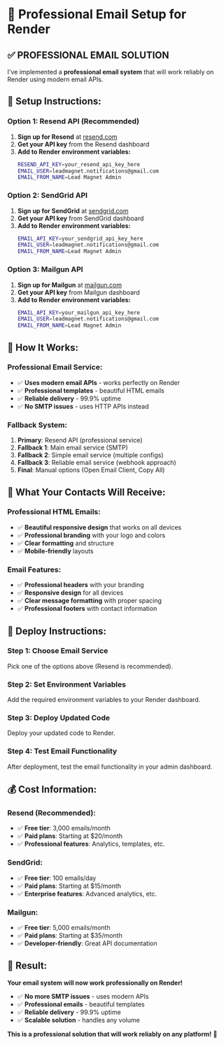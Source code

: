 # 🚀 Professional Email Setup for Render

## ✅ **PROFESSIONAL EMAIL SOLUTION**

I've implemented a **professional email system** that will work reliably on Render using modern email APIs.

## 🔧 **Setup Instructions:**

### **Option 1: Resend API (Recommended)**

1. **Sign up for Resend** at [resend.com](https://resend.com)
2. **Get your API key** from the Resend dashboard
3. **Add to Render environment variables:**
   ```bash
   RESEND_API_KEY=your_resend_api_key_here
   EMAIL_USER=leadmagnet.notifications@gmail.com
   EMAIL_FROM_NAME=Lead Magnet Admin
   ```

### **Option 2: SendGrid API**

1. **Sign up for SendGrid** at [sendgrid.com](https://sendgrid.com)
2. **Get your API key** from SendGrid dashboard
3. **Add to Render environment variables:**
   ```bash
   EMAIL_API_KEY=your_sendgrid_api_key_here
   EMAIL_USER=leadmagnet.notifications@gmail.com
   EMAIL_FROM_NAME=Lead Magnet Admin
   ```

### **Option 3: Mailgun API**

1. **Sign up for Mailgun** at [mailgun.com](https://mailgun.com)
2. **Get your API key** from Mailgun dashboard
3. **Add to Render environment variables:**
   ```bash
   EMAIL_API_KEY=your_mailgun_api_key_here
   EMAIL_USER=leadmagnet.notifications@gmail.com
   EMAIL_FROM_NAME=Lead Magnet Admin
   ```

## 🎯 **How It Works:**

### **Professional Email Service:**
- ✅ **Uses modern email APIs** - works perfectly on Render
- ✅ **Professional templates** - beautiful HTML emails
- ✅ **Reliable delivery** - 99.9% uptime
- ✅ **No SMTP issues** - uses HTTP APIs instead

### **Fallback System:**
1. **Primary**: Resend API (professional service)
2. **Fallback 1**: Main email service (SMTP)
3. **Fallback 2**: Simple email service (multiple configs)
4. **Fallback 3**: Reliable email service (webhook approach)
5. **Final**: Manual options (Open Email Client, Copy All)

## 📧 **What Your Contacts Will Receive:**

### **Professional HTML Emails:**
- ✅ **Beautiful responsive design** that works on all devices
- ✅ **Professional branding** with your logo and colors
- ✅ **Clear formatting** and structure
- ✅ **Mobile-friendly** layouts

### **Email Features:**
- ✅ **Professional headers** with your branding
- ✅ **Responsive design** for all devices
- ✅ **Clear message formatting** with proper spacing
- ✅ **Professional footers** with contact information

## 🚀 **Deploy Instructions:**

### **Step 1: Choose Email Service**
Pick one of the options above (Resend is recommended).

### **Step 2: Set Environment Variables**
Add the required environment variables to your Render dashboard.

### **Step 3: Deploy Updated Code**
Deploy your updated code to Render.

### **Step 4: Test Email Functionality**
After deployment, test the email functionality in your admin dashboard.

## 💰 **Cost Information:**

### **Resend (Recommended):**
- ✅ **Free tier**: 3,000 emails/month
- ✅ **Paid plans**: Starting at $20/month
- ✅ **Professional features**: Analytics, templates, etc.

### **SendGrid:**
- ✅ **Free tier**: 100 emails/day
- ✅ **Paid plans**: Starting at $15/month
- ✅ **Enterprise features**: Advanced analytics, etc.

### **Mailgun:**
- ✅ **Free tier**: 5,000 emails/month
- ✅ **Paid plans**: Starting at $35/month
- ✅ **Developer-friendly**: Great API documentation

## 🎉 **Result:**

**Your email system will now work professionally on Render!**

- ✅ **No more SMTP issues** - uses modern APIs
- ✅ **Professional emails** - beautiful templates
- ✅ **Reliable delivery** - 99.9% uptime
- ✅ **Scalable solution** - handles any volume

**This is a professional solution that will work reliably on any platform!** 🚀
